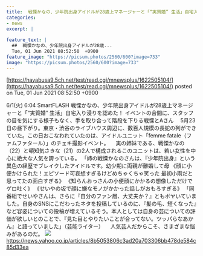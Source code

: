 ```yaml
---
title:  戦慄かなの、少年院出身アイドルが28歳上マネージャーと「“実質婚” 生活」自宅入り浸りを認めた！  
categories:
- news
excerpt: |
  
feature_text: |
  ##  戦慄かなの、少年院出身アイドルが28歳...
  Tue, 01 Jun 2021 08:52:50  +0900
feature_image: "https://picsum.photos/2560/600?image=733"
image: "https://picsum.photos/2560/600?image=733"
---
```


[https://hayabusa9.5ch.net/test/read.cgi/mnewsplus/1622505104/](https://hayabusa9.5ch.net/test/read.cgi/mnewsplus/1622505104/)
posted on Tue, 01 Jun 2021 08:52:50  +0900

<!--more-->

6/1(火) 6:04 SmartFLASH 戦慄かなの、少年院出身アイドルが28歳上マネージャーと「“実質婚” 生活」自宅入り浸りを認めた！ イベントの合間に、スタッフの目を気にする様子もなく、手を取り合って階段を下りる戦慄とAさん 　5月23日の昼下がり。東京・渋谷のライブハウス周辺に、数百人規模の長蛇の列ができていた。この日おこなわれていたのは、アイドルユニット「femme fatale（ファムファタール）」のチェキ撮影イベント。 　実の姉妹である、戦慄かなの（22）と頓知気さきな（21）の2人で構成されるこのユニットは、若い女性を中心に絶大な人気を誇っている。 「姉の戦慄かなのさんは、『少年院出身』という異色の経歴でブレイクしたアイドルです。幼少期に両親が離婚して母 《顔に小便かけられた！エピソード可哀想すぎるけどめちゃくちゃ笑った 最初小雨だと思ってたの面白すぎる》 《知らんおっさんの小便顔にかかるの想像しただけでゲロ吐く》 《せいやの坂で顔に嫌なモノがかかった話しがおもろすぎる》 「同番組でせいやさんは、さらに『自分のファン層、大丈夫か？』ともボヤいていました。自身のSNSにこだわったネタを投稿しているのに、『髪の毛、短くなった』など容姿についての投稿が増えているそう。本人としては自身の芸についての評価が欲しいとのことで、『見た目とやりたいことが合ってない。ツッパらなあかん』と語っていました」（芸能ライター） 　人気芸人だからこそ、さまざまな悩みがあるのだ。 ![](https://amd-pctr.c.yimg.jp/r/iwiz-amd/20210531-00010011-flash-000-1-view.jpg) https://news.yahoo.co.jp/articles/8b5053806c3ad20a703306bb478de584c85d33ea
